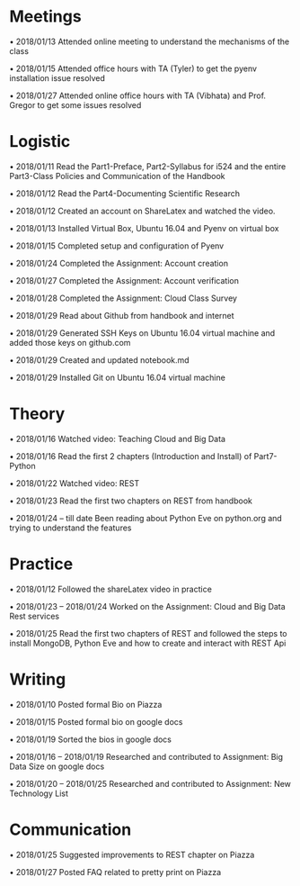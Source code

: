 # Meetings
•	2018/01/13 Attended online meeting to understand the mechanisms of the class

•	2018/01/15 Attended office hours with TA (Tyler) to get the pyenv installation issue resolved 

•	2018/01/27 Attended online office hours with TA (Vibhata) and Prof. Gregor to get some issues resolved

# Logistic
•	2018/01/11 Read the Part1-Preface, Part2-Syllabus for i524 and the entire Part3-Class Policies and Communication of the Handbook

•	2018/01/12 Read the Part4-Documenting Scientific Research 

•	2018/01/12 Created an account on ShareLatex and watched the video.

•	2018/01/13 Installed Virtual Box, Ubuntu 16.04 and Pyenv on virtual box 

•	2018/01/15 Completed setup and configuration of Pyenv 

•	2018/01/24 Completed the Assignment: Account creation

•	2018/01/27 Completed the Assignment: Account verification

•	2018/01/28 Completed the Assignment: Cloud Class Survey

•	2018/01/29 Read about Github from handbook and internet

•	2018/01/29 Generated SSH Keys on Ubuntu 16.04 virtual machine and added those keys on github.com

•	2018/01/29 Created and updated notebook.md 

•	2018/01/29 Installed Git on Ubuntu 16.04 virtual machine

# Theory
•	2018/01/16 Watched video: Teaching Cloud and Big Data 

•	2018/01/16 Read the first 2 chapters (Introduction and Install) of Part7-Python

•	2018/01/22 Watched video: REST

•	2018/01/23 Read the first two chapters on REST from handbook

•	2018/01/24 – till date Been reading about Python Eve on python.org and trying to understand the features

# Practice
•	2018/01/12 Followed the shareLatex video in practice

•	2018/01/23 – 2018/01/24 Worked on the Assignment: Cloud and Big Data Rest services

•	2018/01/25 Read the first two chapters of REST and followed the steps to install MongoDB, Python Eve and how to create and interact with REST Api

# Writing
•	2018/01/10 Posted formal Bio on Piazza

•	2018/01/15 Posted formal bio on google docs 

•	2018/01/19 Sorted the bios in google docs

•	2018/01/16 – 2018/01/19 Researched and contributed to Assignment: Big Data Size on google docs

•	2018/01/20 – 2018/01/25 Researched and contributed to Assignment: New Technology List 

# Communication
•	2018/01/25 Suggested improvements to REST chapter on Piazza

•	2018/01/27 Posted FAQ related to pretty print on Piazza

